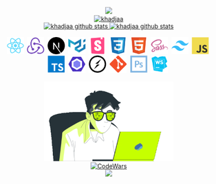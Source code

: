 <!-- HEARER -->
<div align="center">
     <a >
        <img src="https://capsule-render.vercel.app/api?type=waving&color=494&height=190&section=header&text=Islam%20Ismoilov&desc=frontend%20developer&animation=fadeIn&fontColor=fff&fontSize=75&fontAlign=68&fontAlignY=34&descSize=18&descAlign=82.5&descAlignY=55"/>
</div>
    </a>
<!-- /HEARER -->

<!-- ./STAT -->
<div align="center">
    <a href="https://skyline.github.com/khadjaa/2023" target="_blank">
        <img src="https://github-readme-streak-stats.herokuapp.com/?user=khadjaa&hide_border=true&stroke=888&ring=494&fire=D70&currStreakNum=D70&sideNums=888&dates=888&sideLabels=888&currStreakLabel=494&background=0000"
             title="khadjaa" 
             alt="khadjaa"
             width="60%"/>
    </a>
</div>
<div align="center">
    <a href="https://github.com/khadjaa?tab=repositories" target="_blank">
        <img src="https://github-readme-stats.vercel.app/api?username=khadjaa&show_icons=true&count_private=true&hide_border=true&title_color=494&text_color=888&icon_color=494&bg_color=0000"
             title="khadjaa github repositories" 
             alt="khadjaa github stats"
             width="49%"/>
    </a>
    <a href="https://github.com/khadjaa?tab=repositories" target="_blank">
        <img src="https://github-readme-stats.vercel.app/api/top-langs/?username=khadjaa&&layout=compact&hide_border=true&title_color=494&text_color=888&bg_color=0000"
             title="khadjaa github repositories"
             alt="khadjaa github stats"
             width="41%"/>
    </a>
</div>
<!-- ./STATS  -->

<br/>

<div align="center">
    <a href="https://reactjs.org/" target="_blank">
        <img src="https://github.com/devicons/devicon/blob/master/icons/react/react-original.svg"
             title="React" alt="React"
             width="40" height="40"/></a>&nbsp;
    <a href="https://redux.js.org/" target="_blank">
        <img src="https://github.com/devicons/devicon/blob/master/icons/redux/redux-original.svg"
             title="Redux" alt="Redux "
             width="40" height="40"/></a>&nbsp;
<!--     <a href="https://angular.io/" target="_blank">
        <img src="https://github.com/devicons/devicon/blob/master/icons/angularjs/angularjs-original.svg"
             title="Angular" alt="Angular "
             width="40" height="40"/></a>&nbsp;          -->
    <a href="https://nextjs.org/" target="_blank">
        <img src="https://github.com/devicons/devicon/blob/master/icons/nextjs/nextjs-original.svg"
             title="NextJS" alt="NextJS "
             width="40" height="40"/></a>&nbsp; 
    <a href="https://mui.com/" target="_blank">
        <img src="https://github.com/devicons/devicon/blob/master/icons/materialui/materialui-original.svg"
             title="Material UI" alt="Material UI"
             width="40" height="40"/></a>&nbsp;
    <a href="https://storybook.js.org/" target="_blank">
        <img src="https://github.com/devicons/devicon/blob/master/icons/storybook/storybook-original.svg"
             title="Story book" alt="Story book"
             width="40" height="40"/></a>&nbsp;
    <a href="https://en.wikipedia.org/wiki/CSS" target="_blank">
        <img src="https://github.com/devicons/devicon/blob/master/icons/css3/css3-original.svg"
             title="CSS3" alt="CSS"
             width="40" height="40"/></a>&nbsp;
    <a href="https://en.wikipedia.org/wiki/HTML" target="_blank">
        <img src="https://github.com/devicons/devicon/blob/master/icons/html5/html5-original.svg"
             title="HTML5" alt="HTML"
             width="40" height="40"/></a>&nbsp;
    <a href="https://sass-lang.com/" target="_blank">
        <img src="https://github.com/devicons/devicon/blob/master/icons/sass/sass-original.svg"
             title="SASS" alt="SASS"
             width="40" height="40"/></a>&nbsp;     
     <a href="https://tailwindcss.com/" target="_blank">
        <img src="https://github.com/devicons/devicon/blob/master/icons/tailwindcss/tailwindcss-plain.svg"
             title="TailwindCSS" alt="TailwindCSS"
             width="40" height="40"/></a>&nbsp; 
    <a href="https://en.wikipedia.org/wiki/JavaScript" target="_blank">
        <img src="https://github.com/devicons/devicon/blob/master/icons/javascript/javascript-original.svg"
             title="JavaScript" alt="JavaScript"
             width="40" height="40"/></a>&nbsp;
    <a href="https://www.typescriptlang.org/" target="_blank">
        <img src="https://github.com/devicons/devicon/blob/master/icons/typescript/typescript-original.svg"
             title="TypeScript" alt="TypeScript"
             width="40" height="40"/></a>&nbsp;
    <a href="https://eslint.org/" target="_blank">
        <img src="https://github.com/devicons/devicon/blob/master/icons/eslint/eslint-original.svg"
             title="Eslint" alt="Eslint "
             width="40" height="40"/></a>&nbsp;  
    <a href="https://socket.io/" target="_blank">
        <img src="https://github.com/devicons/devicon/blob/master/icons/socketio/socketio-original.svg"
             title="Socket.io" alt="Socket.io "
             width="40" height="40"/></a>&nbsp;  
    <a href="https://git-scm.com/" target="_blank">
        <img src="https://github.com/devicons/devicon/blob/master/icons/git/git-original.svg"
             title="Git" alt="Git"
             width="40" height="40"/></a>&nbsp;
    <a href="https://en.wikipedia.org/wiki/Adobe_Photoshop" target="_blank">
        <img src="https://github.com/devicons/devicon/blob/master/icons/photoshop/photoshop-line.svg"
             title="Photoshop" alt="Photoshop"
             width="40" height="40"/></a>&nbsp;
    <a href="https://www.jetbrains.com/webstorm/" target="_blank">
    <img src="https://github.com/devicons/devicon/blob/master/icons/webstorm/webstorm-plain.svg"
         title="WebStorm" alt="WebStorm"
         width="40" height="40"/></a>&nbsp;
</div>

<br/>

<div align="center">
     <a href="https://www.codewars.com/users/islam_ismoilov">
        <img src="img.gif"  width="300"/>
     </a>
</div>
<div align="center">
    <a href="https://www.codewars.com/users/islam_ismoilov">
        <img src="https://www.codewars.com/users/islam_ismoilov/badges/small"
             title="CodeWars" alt="CodeWars"/>
    </a>
</div>

<!-- FOOTER -->
<div align="center">
    <a href=mailto:islomkhadja2001@gmail.com target="_blank">
    <img src="https://capsule-render.vercel.app/api?type=waving&color=494&height=120&section=footer&text=ready%20to%20cooperation&animation=fadeIn&fontColor=fff&fontSize=12&fontAlign=50&fontAlignY=80&descSize=20&descAlign=84&descAlignY=43"/>
    </a>
</div>
<!-- FOOTER -->